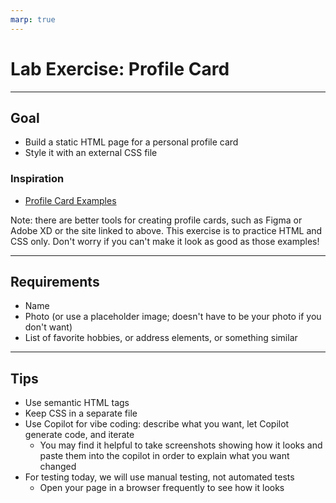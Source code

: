 ```yaml
---
marp: true
---
```

# Lab Exercise: Profile Card

---
## Goal
- Build a static HTML page for a personal profile card
- Style it with an external CSS file

### Inspiration
- [Profile Card Examples](https://www.logoai.com/design/templates/profile-cards/)

Note: there are better tools for creating profile cards, such as Figma or Adobe XD or the site linked to above. This exercise is to practice HTML and CSS only. Don't worry if you can't make it look as good as those examples!

---
## Requirements
- Name
- Photo (or use a placeholder image; doesn't have to be your photo if you don't want)
- List of favorite hobbies, or address elements, or something similar



---
## Tips
- Use semantic HTML tags
- Keep CSS in a separate file
- Use Copilot for vibe coding: describe what you want, let Copilot generate code, and iterate
    - You may find it helpful to take screenshots showing how it looks and paste them into the copilot in order to explain what you want changed
- For testing today, we will use manual testing, not automated tests
    - Open your page in a browser frequently to see how it looks